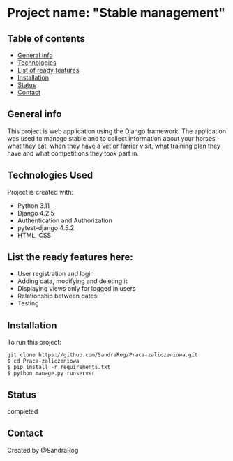 # Project name: "Stable management"

## Table of contents
* [General info](#general-info)
* [Technologies](#technologies-used)
* [List of ready features](#list-the-ready-features-here)
* [Installation](#installation)
* [Status](#status)
* [Contact](#contact)

## General info
This project is web application using the Django framework. The application was used to manage stable and to collect information about your horses - what they eat, when they have a vet or farrier visit, what training plan they have and what competitions they took part in.
	
## Technologies Used
Project is created with:
* Python 3.11 
* Django 4.2.5
* Authentication and Authorization
* pytest-django 4.5.2
* HTML, CSS

## List the ready features here:
* User registration and login
* Adding data, modifying and deleting it
* Displaying views only for logged in users
* Relationship between dates
* Testing

## Installation
To run this project:

```
git clone https://github.com/SandraRog/Praca-zaliczeniowa.git
$ cd Praca-zaliczeniowa
$ pip install -r requirements.txt
$ python manage.py runserver
```

## Status 
completed

## Contact
Created by @SandraRog